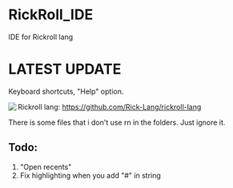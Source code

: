 # RickRoll_IDE
IDE for Rickroll lang

# LATEST UPDATE
Keyboard shortcuts, "Help" option.

<img src="https://i.imgur.com/icr6IAs.jpg" align="left"/>

Rickroll lang: https://github.com/Rick-Lang/rickroll-lang


There is some files that i don't use rn in the folders. Just ignore it.

## Todo:
1. "Open recents"
2. Fix highlighting when you add "#" in string
